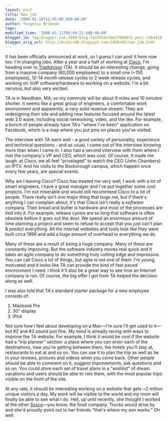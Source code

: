 ```yaml
---
layout: post
title: New job
date: '2008-01-10T12:45:00.000-08:00'
author: Yevgeniy Brikman
tags: 
modified_time: '2008-01-11T08:40:22.688-08:00'
blogger_id: tag:blogger.com,1999:blog-5422014336627804072.post-7364428768592501458
blogger_orig_url: http://brikis98.blogspot.com/2008/01/new-job.html
---
```


It has been officially announced at work, so I guess I can post it here now 
too: I'm changing jobs. After a year and a half of working at 
[Cisco](http://www.cisco.com/), I'm heading over to 
[TripAdvisor](http://www.tripadvisor.com/) (TA). It should be an interesting 
change, going from a massive company (60,000 employees) to a small one (~150 
employees), 12-14 month release cycles to 2 week release cycles, and working 
on VoIP software/hardware to working on a website. I'm a bit nervous, but also 
very excited. 

TA is in Needham, MA, so my commute will be about 9 miles and 10 minutes 
shorter. It seems like a great group of engineers, a comfortable work 
environment and apparently, a very solid revenue stream. They are redesigning 
their site and adding new features focused around the latest web 2.0 wave, 
including social networking, video, and the like. For example, a bunch of 
people already have TA's "where I've been" application on Facebook, which is a 
map where you put pins on places you've visited. 

The interview with TA went well - a good variety of personality, experience 
and technical questions - and as usual, I came out of the interview knowing 
more than when I came in. I also had a second interview with them where I met 
the company's VP and CEO, which was cool. Of course, it made me laugh: at 
Cisco, we all feel "privelaged" to watch the CEO (John Chambers) on IPTV. And 
his visits to the Boxborough campus, which happen once every few years, are 
special events. 

Why am I leaving Cisco? Cisco has treated me very well, I work with a lot of 
smart engineers, I have a great manager and I've put together some cool 
projects. I'm not miserable and would still recommend Cisco to a lot of 
people. There really isn't one major thing that bugs me, but if there's 
anything I can complain about, it's that Cisco isn't really a *software* 
company. Their bread and butter is hardware and most of the processes are tied 
into it. For example, release cycles are so long that software is often 
obsolete before it goes out the door. We spend an enormous amount of time 
planning a project and seem to refuse to accept that you just can't plan &amp; 
predict everything. All the internal websites and tools look like they were 
built circa 1996 and add a huge amount of overhead to everything we do. 

Many of these are a result of being a huge company. Many of these are 
constantly improving. But the software industry moves real quick and it takes 
an agile company to do something truly  cutting edge and impressive. You can 
call Cisco a lot of things, but agile is not one of them. I'm young, motivated 
and it looks like TA can provide the kind of fast paced environment I need. I 
think it'll also be a great way to see how an Internet company is run. Of 
course, the big offer I got from TA helped the decision along as well. 

I was also told that TA's standard starter package for a new employee consists 
of: 

1. Macbook Pro 
1. 30" display 
1. iPod 

Not sure how I feel about developing on a Mac&mdash;I'm sure I'll get used to 
it&mdash;but #2 and #3 sound just fine. My mind is already racing with ways to improve 
the TA website. For example, I think it would be cool if the website had a 
"trip planner" section: a place where you can enter each of the destinations, 
how you're getting between them, the hotels you'll stay at, restaurants to eat 
at and so on. You can use it to plan the trip as well as tie in your reviews, 
pictures and videos when you come back. Other people should be able to comment 
on it, suggest improvements, ask questions and so on. You could store each set 
of travel plans in a "wishlist" of dream vacations and users should be able to 
rate them, with the most popular trips visible on the front of the site. 

At any rate, it should be interesting working on a website that gets ~2 
million unique visitors a day. My work will be visible to the world and my mom 
will finally be able to see what I do. Hell, up until recently, she thought I 
worked at the other [Sysco](http://www.sysco.com/)&mdash;you know, the food 
company. Trucks would drive by and she'd proudly point out to her friends 
"that's where my son works." Oh well. 